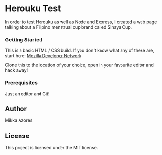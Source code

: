 
# Herouku Test

In order to test Herouku as well as Node and Express, I created a web page talking about a Filipino menstrual cup brand called Sinaya Cup.

### Getting Started
This is a basic HTML / CSS build. If you don't know what any of these are, start here: [Mozilla Developer Network](https://developer.mozilla.org/en-US/docs/Learn)

Clone this to the location of your choice, open in your favourite editor and hack away!

### Prerequisites
Just an editor and Git!

## Author
Mikka Azores

## License
This project is licensed under the MIT license.
